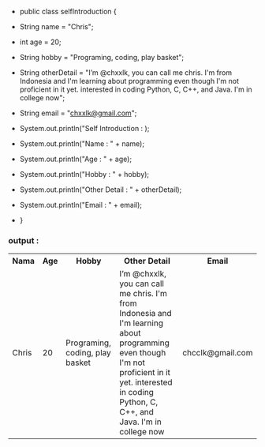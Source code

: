 <!--- Hi there, I’m @chxxlk, you can call me chris. I'm from Indonesia and I'm learning about programming even though I'm not proficient in it yet.
- I’m interested in coding Python, C, C++, and Java
- I’m currently learning about programing and networking Python and Java
- I'm in college now
- How to reach me chxxlk@gmail.com

<!---
chxxlk/chxxlk is a ✨ special ✨ repository because its `README.md` (this file) appears on your GitHub profile.
You can click the Preview link to take a look at your changes.
--->

- public class selfIntroduction {
-  String name = "Chris";
-  int age = 20;
-  String hobby = "Programing, coding, play basket";
-  String otherDetail = "I’m @chxxlk, you can call me chris. I'm from Indonesia and I'm learning about programming even though I'm not proficient in it yet.
                        interested in coding Python, C, C++, and Java. I'm in college now";
-  String email = "chxxlk@gmail.com";
-  System.out.println("Self Introduction : );
-  System.out.println("Name : " + name);
-  System.out.println("Age : " + age);
-  System.out.println("Hobby : " + hobby);
-  System.out.println("Other Detail : " + otherDetail);
-  System.out.println("Email : " + email);
  
- }

<h3> output : </h3>
<table>
  <tr>
    <th> Nama </th>
    <th> Age </th>
    <th> Hobby </th>
    <th> Other Detail </th>
    <th> Email </th>
  </tr>
  <tr>
    <td> Chris </td>
    <td> 20 </td>
    <td> Programing, coding, play basket </td>
    <td> I’m @chxxlk, you can call me chris. I'm from Indonesia and I'm learning about programming even though I'm not proficient in it yet. interested in coding Python, C, C++, and Java. I'm in college now </td>
    <td> chcclk@gmail.com </td>
  </tr>
</table>
